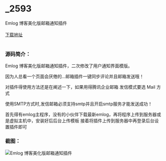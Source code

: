 # _2593
Emlog 博客美化版邮箱通知插件
<br/></br>
[下载地址](https://www.uuid2.com/2593.html "下载地址")
<br/></br>
<h3>源码简介：</h3>
<p>Emlog 博客美化版邮箱通知插件，二次修改了用户通知界面模版。<p>
<p>因为人总看一个页面会厌倦的…邮箱插件一键同步评论并且邮箱发送哦！<p>
<p>对插件得使用方法还是在阐述一下，如果用得腾讯企业邮箱 发信模式要选 Mail 方式<p>
<p>使用SMTP方式时,发信邮箱必须支持smtp并且开启smtp服务才能发送成功！<p>
<p>首先得有emlog主程序，没有的小伙伴下载最新emlog，再将程序上传到服务器或是虚拟主机中，安装好后后台上传模板  接着将插件上传到服务器中再登录后台设置插件即可<p>
<h3>截图：</h3>
<img src="https://www.uuid2.com/wp-content/uploads/img/202105/e54eac4192.jpg" alt="Emlog 博客美化版邮箱通知插件">
